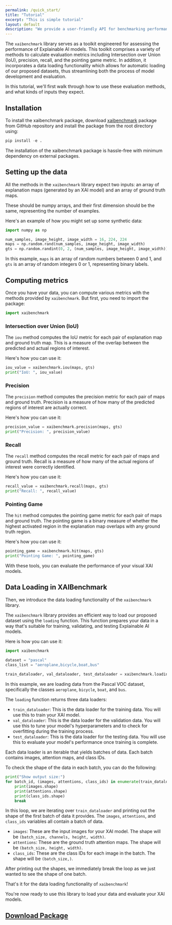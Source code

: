 ```yaml
---
permalink: /quick_start/
title: "Tutorial"
excerpt: "This is simple tutorial"
layout: default
description: "We provide a user-friendly API for benchmarking performance of visual Explainable Artificial Intelligence (XAI) models. Here is a tutorial on how to get started. "
---
```


The `xaibenchmark` library serves as a toolkit engineered for assessing the performance of Explainable AI models. 
This toolkit comprises a variety of methods to calculate evaluation metrics including Intersection over Union (IoU), precision, recall, and the pointing game metric. 
In addition, it incorporates a data loading functionality which allows for automatic loading of our proposed datasets, 
thus streamlining both the process of model development and evaluation.

In this tutorial, we'll first walk through how to use these evaluation methods, and what kinds of inputs they expect.

## Installation
To install the xaibenchmark package, download [xaibenchmark](https://github.com/XAIdataset/xaibenchmarking/) package from GitHub repository and install the package from the root directory using:
```python
pip install -e .
```
The installation of the xaibenchmark package is hassle-free with minimum dependency on external packages.

## Setting up the data

All the methods in the `xaibenchmark` library expect two inputs: an array of explanation maps (generated by an XAI model) 
and an array of ground truth maps.

These should be numpy arrays, and their first dimension should be the same, representing the number of examples. 

Here's an example of how you might set up some synthetic data:

```python
import numpy as np

num_samples, image_height, image_width = 16, 224, 224
maps = np.random.rand(num_samples, image_height, image_width)
gts = np.random.randint(0, 2, (num_samples, image_height, image_width))
```

In this example, `maps` is an array of random numbers between 0 and 1, and `gts` is an array of random integers 0 or 1, representing binary labels.

## Computing metrics

Once you have your data, you can compute various metrics with the methods provided by `xaibenchmark`. 
But first, you need to import the package:

```python
import xaibenchmark
```

### Intersection over Union (IoU)

The `iou` method computes the IoU metric for each pair of explanation map and ground truth map. 
This is a measure of the overlap between the predicted and actual regions of interest.

Here's how you can use it:

```python
iou_value = xaibenchmark.iou(maps, gts)
print("IoU: ", iou_value)
```

### Precision

The `precision` method computes the precision metric for each pair of maps and ground truth. 
Precision is a measure of how many of the predicted regions of interest are actually correct.

Here's how you can use it:

```python
precision_value = xaibenchmark.precision(maps, gts)
print("Precision: ", precision_value)
```

### Recall

The `recall` method computes the recall metric for each pair of maps and ground truth. 
Recall is a measure of how many of the actual regions of interest were correctly identified.

Here's how you can use it:

```python
recall_value = xaibenchmark.recall(maps, gts)
print("Recall: ", recall_value)
```

### Pointing Game

The `hit` method computes the pointing game metric for each pair of maps and ground truth. 
The pointing game is a binary measure of whether the highest activated region in the explanation map overlaps with any ground truth region.

Here's how you can use it:

```python
pointing_game = xaibenchmark.hit(maps, gts)
print("Pointing Game: ", pointing_game)
```

With these tools, you can evaluate the performance of your visual XAI models.

## Data Loading in XAIBenchmark

Then, we introduce the data loading functionality of the `xaibenchmark` library.

The `xaibenchmark` library provides an efficient way to load our proposed dataset using the `loading` function. 
This function prepares your data in a way that's suitable for training, validating, and testing Explainable AI models.

Here is how you can use it:

```python
import xaibenchmark

dataset = "pascal"
class_list = "aeroplane,bicycle,boat,bus"
    
train_dataloader, val_dataloader, test_dataloader = xaibenchmark.loading(dataset, class_list)
```

In this example, we are loading data from the Pascal VOC dataset, specifically the classes `aeroplane`, `bicycle`, `boat`, and `bus`. 

The `loading` function returns three data loaders:

- `train_dataloader`: This is the data loader for the training data. 
You will use this to train your XAI model.
- `val_dataloader`: This is the data loader for the validation data. 
You will use this to tune your model's hyperparameters and to check for overfitting during the training process.
- `test_dataloader`: This is the data loader for the testing data. 
You will use this to evaluate your model's performance once training is complete.

Each data loader is an iterable that yields batches of data. Each batch contains images, attention maps, and class IDs. 

To check the shape of the data in each batch, you can do the following:

```python
print("Show output size:")
for batch_id, (images, attentions, class_ids) in enumerate(train_dataloader):
    print(images.shape)
    print(attentions.shape)
    print(class_ids.shape)
    break
```

In this loop, we are iterating over `train_dataloader` and printing out the shape of the first batch of data it provides. 
The `images`, `attentions`, and `class_ids` variables all contain a batch of data. 

- `images`: These are the input images for your XAI model. The shape will be `(batch_size, channels, height, width)`.
- `attentions`: These are the ground truth attention maps. The shape will be `(batch_size, height, width)`.
- `class_ids`: These are the class IDs for each image in the batch. The shape will be `(batch_size,)`.

After printing out the shapes, we immediately break the loop as we just wanted to see the shape of one batch. 

That's it for the data loading functionality of `xaibenchmark`! 

You're now ready to use this library to load your data and evaluate your XAI models.

## [Download Package](https://github.com/XAIdataset/xaibenchmarking/)